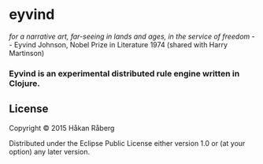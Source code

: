 # eyvind

*for a narrative art, far-seeing in lands and ages, in the service of freedom*
-- Eyvind Johnson, Nobel Prize in Literature 1974 (shared with Harry Martinson)

### Eyvind is an experimental distributed rule engine written in Clojure.



## License

Copyright © 2015 Håkan Råberg

Distributed under the Eclipse Public License either version 1.0 or (at
your option) any later version.

